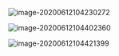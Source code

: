 







![image-20200612104230272](C:\Users\jianfu.du\AppData\Roaming\Typora\typora-user-images\image-20200612104230272.png)



![image-20200612104402360](C:\Users\jianfu.du\AppData\Roaming\Typora\typora-user-images\image-20200612104402360.png)



![image-20200612104421399](C:\Users\jianfu.du\AppData\Roaming\Typora\typora-user-images\image-20200612104421399.png)



























